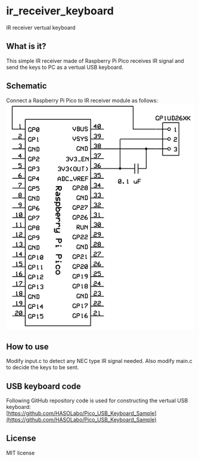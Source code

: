 # ir_receiver_keyboard
IR receiver vertual keyboard
## What is it?
This simple IR receiver made of Raspberry Pi Pico receives IR signal and send the keys to PC as a vertual USB keyboard.
## Schematic
Connect a Raspberry Pi Pico to IR receiver module as follows:  
![schematic.png](schematic.png)
## How to use
Modify input.c to detect any NEC type IR signal needed. Also modify main.c to decide the keys to be sent.
## USB keyboard code
Following GitHub repository code is used for constructing the vertual USB keyboard:  
[https://github.com/HASOLabo/Pico_USB_Keyboard_Sample](https://github.com/HASOLabo/Pico_USB_Keyboard_Sample)
## License
MIT license